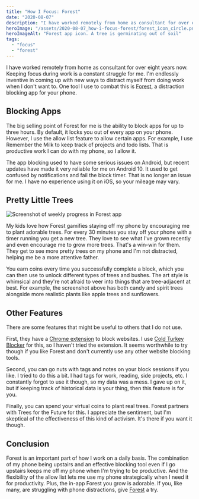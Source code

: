 ```yaml
---
title: "How I Focus: Forest"
date: "2020-08-07"
description: "I have worked remotely from home as consultant for over eight years now. Keeping focus during work is a constant struggle for me. I'm endlessly inventive in coming up with new ways to distract myself from doing work when I don't want to. One tool I use to combat this is Forest, a distraction blocking app for your phone."
heroImage: "/assets/2020-08-07_how-i-focus-forest/forest_icon_circle.png"
heroImageAlt: "Forest app icon. A tree is germinating out of soil"
tags: 
  - "focus"
  - "forest"
---
```


I have worked remotely from home as consultant for over eight years now. Keeping focus during work is a constant struggle for me. I'm endlessly inventive in coming up with new ways to distract myself from doing work when I don't want to. One tool I use to combat this is [Forest](https://www.forestapp.cc/), a distraction blocking app for your phone.

## Blocking Apps

The big selling point of Forest for me is the ability to block apps for up to three hours. By default, it locks you out of every app on your phone. However, I use the allow list feature to allow certain apps. For example, I use Remember the Milk to keep track of projects and todo lists. That is productive work I can do with my phone, so I allow it.

The app blocking used to have some serious issues on Android, but recent updates have made it very reliable for me on Android 10. It used to get confused by notifications and fail the block timer. That is no longer an issue for me. I have no experience using it on iOS, so your mileage may vary.

## Pretty Little Trees

![Screenshot of weekly progress in Forest app](/assets/2020-08-07_how-i-focus-forest/weekly_forest_screenshot.png)

My kids love how Forest gamifies staying off my phone by encouraging me to plant adorable trees. For every 30 minutes you stay off your phone with a timer running you get a new tree. They love to see what I've grown recently and even encourage me to grow more trees. That's a win-win for them. They get to see more pretty trees on my phone and I'm not distracted, helping me be a more attentive father.

You earn coins every time you successfully complete a block, which you can then use to unlock different types of trees and bushes. The art style is whimsical and they're not afraid to veer into things that are tree-adjacent at best. For example, the screenshot above has both candy and spirit trees alongside more realistic plants like apple trees and sunflowers.

## Other Features

There are some features that might be useful to others that I do not use.

First, they have a [Chrome extension](https://chrome.google.com/webstore/detail/forest-stay-focused-be-pr/kjacjjdnoddnpbbcjilcajfhhbdhkpgk) to block websites. I use [Cold Turkey Blocker](https://getcoldturkey.com/) for this, so I haven't tried the extension. It seems worthwhile to try though if you like Forest and don't currently use any other website blocking tools.

Second, you can go nuts with tags and notes on your block sessions if you like. I tried to do this a bit. I had tags for work, reading, side projects, etc. I constantly forgot to use it though, so my data was a mess. I gave up on it, but if keeping track of historical data is your thing, then this feature is for you.

Finally, you can spend your virtual coins to plant real trees. Forest partners with Trees for the Future for this. I appreciate the sentiment, but I'm skeptical of the effectiveness of this kind of activism. It's there if you want it though.

## Conclusion

Forest is an important part of how I work on a daily basis. The combination of my phone being upstairs and an effective blocking tool even if I go upstairs keeps me off my phone when I'm trying to be productive. And the flexibility of the allow list lets me use my phone strategically when I need it for productivity. Plus, the in-app Forest you grow is adorable. If you, like many, are struggling with phone distractions, give [Forest](https://www.forestapp.cc/) a try.
